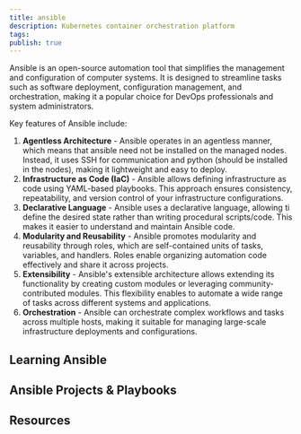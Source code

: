 ```yaml
---
title: ansible
description: Kubernetes container orchestration platform
tags: 
publish: true
---
```


  
Ansible is an open-source automation tool that simplifies the management and configuration of computer systems. It is designed to streamline tasks such as software deployment, configuration management, and orchestration, making it a popular choice for DevOps professionals and system administrators.

Key features of Ansible include:
1. **Agentless Architecture** - Ansible operates in an agentless manner, which means that ansible need not be installed on the managed nodes. Instead, it uses SSH for communication and python (should be installed in the nodes), making it lightweight and easy to deploy.
2. **Infrastructure as Code (IaC)** - Ansible allows defining infrastructure as code using YAML-based playbooks. This approach ensures consistency, repeatability, and version control of your infrastructure configurations.
3. **Declarative Language** - Ansible uses a declarative language, allowing ti define the desired state rather than writing procedural scripts/code. This makes it easier to understand and maintain Ansible code.
4. **Modularity and Reusability** - Ansible promotes modularity and reusability through roles, which are self-contained units of tasks, variables, and handlers. Roles enable organizing automation code effectively and share it across projects.
5. **Extensibility** - Ansible's extensible architecture allows extending its functionality by creating custom modules or leveraging community-contributed modules. This flexibility enables to automate a wide range of tasks across different systems and applications.
6. **Orchestration** - Ansible can orchestrate complex workflows and tasks across multiple hosts, making it suitable for managing large-scale infrastructure deployments and configurations.

## Learning Ansible


## Ansible Projects & Playbooks


## Resources
